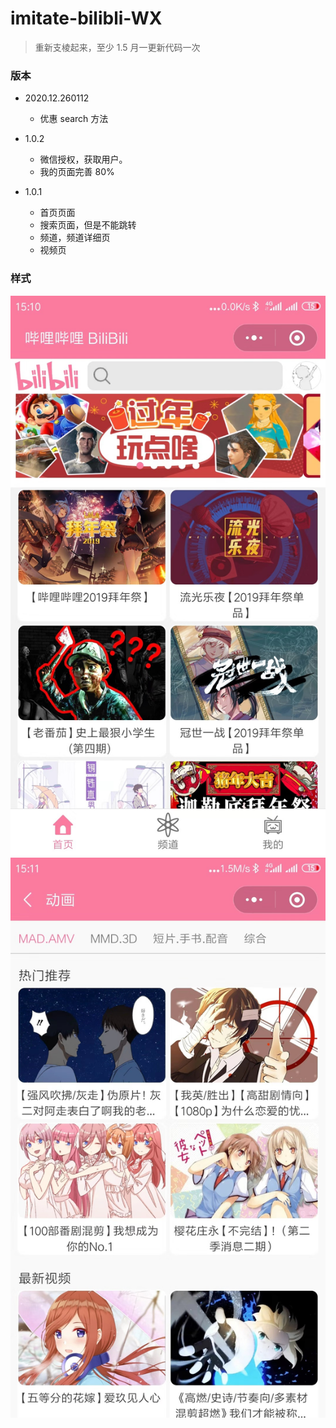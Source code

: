 # imitate-bilibli-WX

> 重新支棱起来，至少 1.5 月一更新代码一次

### 版本

- 2020.12.260112

  - 优惠 search 方法

- 1.0.2

  - 微信授权，获取用户。
  - 我的页面完善 80%

- 1.0.1
  - 首页页面
  - 搜索页面，但是不能跳转
  - 频道，频道详细页
  - 视频页

### 样式

![index](https://github.com/Sakurarianyang/imitate-bilibili-WX/blob/master/1.jpg)![2](https://github.com/Sakurarianyang/imitate-bilibili-WX/blob/master/2.jpg)

​
